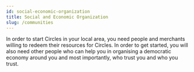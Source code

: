 ```yaml
---
id: social-economic-organization
title: Social and Economic Organization
slug: /communities
---
```


In order to start Circles in your local area, you need people and merchants willing to redeem their resources for Circles. In order to get started, you will also need other people who can help you in organising a democratic economy around you and most importantly, who trust you and who you trust.
